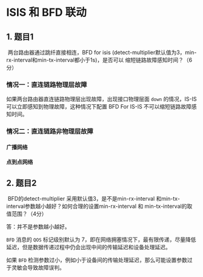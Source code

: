 # ISIS 和 BFD 联动

## 1. 题目1

​	两台路由器通过跳纤直接相连，BFD for isis (detect-multiplier默认值为3，min-rx-interval和min-tx-interval都小于1s)，是否可以 缩短链路故障感知时间？（6分） 

### 情况一：直连链路物理层故障

如果两台路由器直连链路物理层出现故障，出现接口物理层面 `down`  的情况，IS-IS 可以立即感知到物理故障，这种情况下配置 BFD For IS-IS 不可以缩短链路故障感知时间。

### 情况二：直连链路非物理层故障

#### 广播网络

#### 点到点网络

## 2. 题目2

​	BFD的detect-multiplier 采用默认值3，是不是min-rx-interval 和min-tx-interval参数越小越好？如何合理的设置min-rx-interval 和 min-tx-interval的取值范围？（4分）

答：并不是参数越小越好。

`BFD` 消息的 `QOS` 标记级别默认为 7，即在网络拥塞情况下，最有限传递，尽量降低延迟，但是数据传递过程中仍会出现中间的传输延迟和设备处理延迟。

如果 `BFD` 检测参数过小，例如小于设备间的传输处理延迟，那么可能设置参数过于灵敏会导致故障误判。







